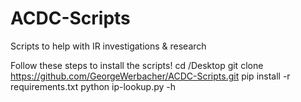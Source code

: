 # ACDC-Scripts
Scripts to help with IR investigations &amp; research

Follow these steps to install the scripts!
cd /Desktop
git clone https://github.com/GeorgeWerbacher/ACDC-Scripts.git
pip install -r requirements.txt
python ip-lookup.py -h
